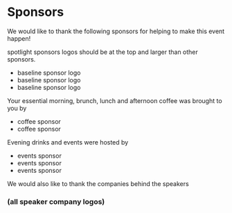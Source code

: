 # Sponsors

We would like to thank the following sponsors for helping to make this event
happen!

  spotlight sponsors logos should be at the top and larger than other sponsors.

- baseline sponsor logo
- baseline sponsor logo
- baseline sponsor logo

Your essential morning, brunch, lunch and afternoon coffee was brought to you
by

- coffee sponsor
- coffee sponsor

Evening drinks and events were hosted by

- events sponsor
- events sponsor
- events sponsor

We would also like to thank the companies behind the speakers

### (all speaker company logos)
